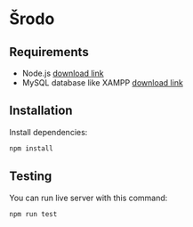 # Šrodo 

## Requirements

- Node.js [download link](https://nodejs.org/)
- MySQL database like XAMPP [download link](https://www.apachefriends.org/)

## Installation

Install dependencies:

```bash
npm install
```

## Testing

You can run live server with this command:

```bash
npm run test
```
